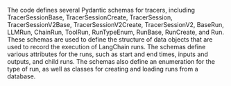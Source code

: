 The code defines several Pydantic schemas for tracers, including TracerSessionBase, TracerSessionCreate, TracerSession, TracerSessionV2Base, TracerSessionV2Create, TracerSessionV2, BaseRun, LLMRun, ChainRun, ToolRun, RunTypeEnum, RunBase, RunCreate, and Run. These schemas are used to define the structure of data objects that are used to record the execution of LangChain runs. The schemas define various attributes for the runs, such as start and end times, inputs and outputs, and child runs. The schemas also define an enumeration for the type of run, as well as classes for creating and loading runs from a database.

